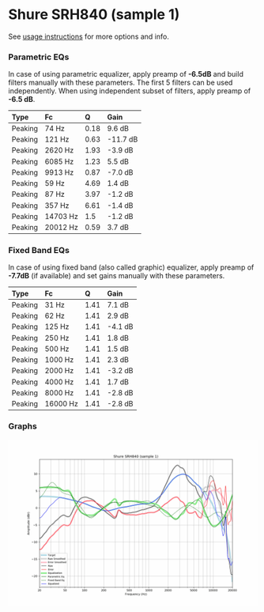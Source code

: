 # Shure SRH840 (sample 1)
See [usage instructions](https://github.com/jaakkopasanen/AutoEq#usage) for more options and info.

### Parametric EQs
In case of using parametric equalizer, apply preamp of **-6.5dB** and build filters manually
with these parameters. The first 5 filters can be used independently.
When using independent subset of filters, apply preamp of **-6.5 dB**.

| Type    | Fc       |    Q | Gain     |
|:--------|:---------|:-----|:---------|
| Peaking | 74 Hz    | 0.18 | 9.6 dB   |
| Peaking | 121 Hz   | 0.63 | -11.7 dB |
| Peaking | 2620 Hz  | 1.93 | -3.9 dB  |
| Peaking | 6085 Hz  | 1.23 | 5.5 dB   |
| Peaking | 9913 Hz  | 0.87 | -7.0 dB  |
| Peaking | 59 Hz    | 4.69 | 1.4 dB   |
| Peaking | 87 Hz    | 3.97 | -1.2 dB  |
| Peaking | 357 Hz   | 6.61 | -1.4 dB  |
| Peaking | 14703 Hz | 1.5  | -1.2 dB  |
| Peaking | 20012 Hz | 0.59 | 3.7 dB   |

### Fixed Band EQs
In case of using fixed band (also called graphic) equalizer, apply preamp of **-7.7dB**
(if available) and set gains manually with these parameters.

| Type    | Fc       |    Q | Gain    |
|:--------|:---------|:-----|:--------|
| Peaking | 31 Hz    | 1.41 | 7.1 dB  |
| Peaking | 62 Hz    | 1.41 | 2.9 dB  |
| Peaking | 125 Hz   | 1.41 | -4.1 dB |
| Peaking | 250 Hz   | 1.41 | 1.8 dB  |
| Peaking | 500 Hz   | 1.41 | 1.5 dB  |
| Peaking | 1000 Hz  | 1.41 | 2.3 dB  |
| Peaking | 2000 Hz  | 1.41 | -3.2 dB |
| Peaking | 4000 Hz  | 1.41 | 1.7 dB  |
| Peaking | 8000 Hz  | 1.41 | -2.8 dB |
| Peaking | 16000 Hz | 1.41 | -2.8 dB |

### Graphs
![](./Shure%20SRH840%20(sample%201).png)